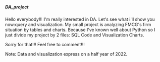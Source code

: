 ##### DA_project

Hello everybody!!! I'm really interested in DA. Let's see what i'll show you now:query and visualization.
My small project is analyzing FMCG's firm situation by tables and charts. Because I've known well about Python so I just divide my project by 2 files: SQL Code and Visualization Charts. 

Sorry for that!!! Feel free to comment!!!

Note: Data and visualization express on a half year of 2022.
